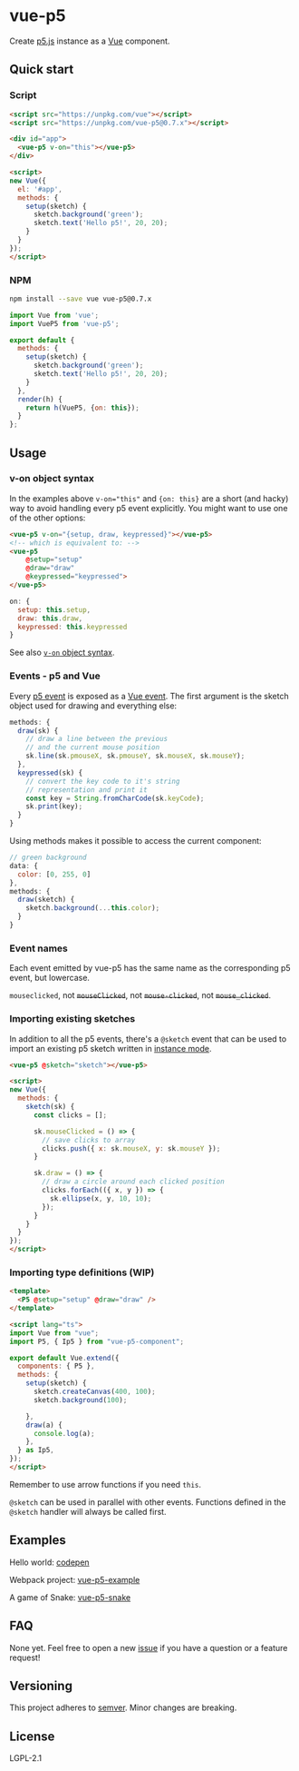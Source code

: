 # vue-p5

Create [p5.js](https://p5js.org/) instance as a [Vue](https://vuejs.org/) component.


## Quick start

### Script

```html
<script src="https://unpkg.com/vue"></script>
<script src="https://unpkg.com/vue-p5@0.7.x"></script>

<div id="app">
  <vue-p5 v-on="this"></vue-p5>
</div>

<script>
new Vue({
  el: '#app',
  methods: {
    setup(sketch) {
      sketch.background('green');
      sketch.text('Hello p5!', 20, 20);
    }
  }
});
</script>
```

### NPM

```bash
npm install --save vue vue-p5@0.7.x
```

```javascript
import Vue from 'vue';
import VueP5 from 'vue-p5';

export default {
  methods: {
    setup(sketch) {
      sketch.background('green');
      sketch.text('Hello p5!', 20, 20);
    }
  },
  render(h) { 
    return h(VueP5, {on: this}); 
  }
};
```

## Usage

### v-on object syntax

In the examples above `v-on="this"` and `{on: this}` are a short (and hacky) way to avoid handling every p5 event explicitly. You might want to use one of the other options:

```html
<vue-p5 v-on="{setup, draw, keypressed}"></vue-p5>
<!-- which is equivalent to: -->
<vue-p5 
    @setup="setup"
    @draw="draw"
    @keypressed="keypressed">
</vue-p5>
```

```javascript
on: {
  setup: this.setup, 
  draw: this.draw, 
  keypressed: this.keypressed
}
```

See also [`v-on` object syntax](https://vuejs.org/v2/api/#v-on).

### Events - p5 and Vue

Every [p5 event](https://p5js.org/reference/#group-Events) is exposed as a [Vue event](https://vuejs.org/v2/guide/events.html). The first argument is the sketch object used for drawing and everything else:

```javascript
methods: {
  draw(sk) {
    // draw a line between the previous
    // and the current mouse position
    sk.line(sk.pmouseX, sk.pmouseY, sk.mouseX, sk.mouseY);
  },
  keypressed(sk) {
    // convert the key code to it's string
    // representation and print it
    const key = String.fromCharCode(sk.keyCode);
    sk.print(key);
  }
}
```

Using methods makes it possible to access the current component:

```javascript
// green background
data: {
  color: [0, 255, 0]
},
methods: {
  draw(sketch) {
    sketch.background(...this.color);
  }
}
```

### Event names

Each event emitted by vue-p5 has the same name as the corresponding p5 event, but lowercase. 

`mouseclicked`, not ~~`mouseClicked`~~, not ~~`mouse-clicked`~~, not ~~`mouse_clicked`~~.

### Importing existing sketches

In addition to all the p5 events, there's a `@sketch` event that can be used to import an existing p5 sketch written in [instance mode](https://github.com/processing/p5.js/wiki/Global-and-instance-mode).

```html
<vue-p5 @sketch="sketch"></vue-p5>

<script>
new Vue({
  methods: {
    sketch(sk) {
      const clicks = [];

      sk.mouseClicked = () => {
        // save clicks to array
        clicks.push({ x: sk.mouseX, y: sk.mouseY });
      }

      sk.draw = () => {
        // draw a circle around each clicked position
        clicks.forEach(({ x, y }) => {
          sk.ellipse(x, y, 10, 10);
        });
      }
    }
  }
});
</script>
```

### Importing type definitions (WIP)

```html
<template>
  <P5 @setup="setup" @draw="draw" />
</template>

<script lang="ts">
import Vue from "vue";
import P5, { Ip5 } from "vue-p5-component";

export default Vue.extend({
  components: { P5 },
  methods: {
    setup(sketch) {
      sketch.createCanvas(400, 100);
      sketch.background(100);

    },
    draw(a) {
      console.log(a);
    },
  } as Ip5,
});
</script>

```

Remember to use arrow functions if you need `this`.

`@sketch` can be used in parallel with other events. Functions defined in the `@sketch` handler will always be called first.

## Examples

Hello world: [codepen](https://codepen.io/Kinrany/pen/oPqEbQ)

Webpack project: [vue-p5-example](https://github.com/Kinrany/vue-p5-example/)

A game of Snake: [vue-p5-snake](https://github.com/Kinrany/vue-p5-snake/)

## FAQ

None yet. Feel free to open a new [issue](https://github.com/Kinrany/vue-p5/issues) if you have a question or a feature request!

## Versioning

This project adheres to [semver](https://semver.org/). Minor changes are breaking.

## License

LGPL-2.1
